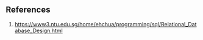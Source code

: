 ## References
1. https://www3.ntu.edu.sg/home/ehchua/programming/sql/Relational_Database_Design.html
